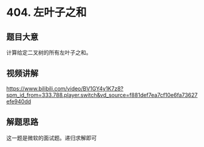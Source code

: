 # 404. 左叶子之和

## 题目大意
计算给定二叉树的所有左叶子之和。

## 视频讲解
https://www.bilibili.com/video/BV1GY4y1K7z8?spm_id_from=333.788.player.switch&vd_source=f881def7ea7cf10e6fa73627efe940dd

## 解题思路
这一题是微软的面试题。递归求解即可
